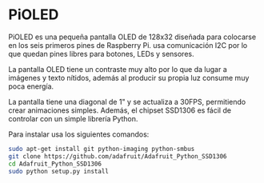 
<!--
---
name: PiOLED
class: board
type: Display
formfactor: Custom
manufacturer: Adafruit
description: A small 128x32 display for your Pi
url: https://learn.adafruit.com/adafruit-pioled-128x32-mini-oled-for-raspberry-pi
github: https://github.com/adafruit/Adafruit_Python_SSD1306
buy: https://www.adafruit.com/product/3527
image: 'adafruit-pi-oled.png'
pincount: 6
eeprom: no
power:
  '1':
ground:
  '6':
pin:
  '3':
    mode: i2c
  '5':
    mode: i2c
i2c:
  '0x3c':
    name: Display Driver
    device: ssd1306
-->
# PiOLED

PiOLED es una pequeña pantalla OLED de 128x32 diseñada para colocarse en los seis primeros pines de Raspberry Pi. usa comunicación I2C por lo que quedan pines libres para botones, LEDs y sensores.

La pantalla OLED tiene un contraste muy alto por lo que da lugar a imágenes y texto nítidos, además al producir su propia luz consume muy poca energía.

La pantalla tiene una diagonal de 1" y se actualiza a 30FPS, permitiendo crear animaciones simples. Además, el chipset SSD1306 es fácil de controlar con un simple librería Python.

Para instalar usa los siguientes comandos:

```bash
sudo apt-get install git python-imaging python-smbus
git clone https://github.com/adafruit/Adafruit_Python_SSD1306
cd Adafruit_Python_SSD1306
sudo python setup.py install
```
